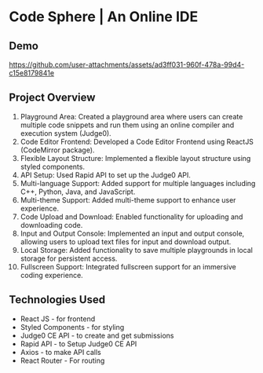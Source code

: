 # Code Sphere | An Online IDE

## Demo

https://github.com/user-attachments/assets/ad3ff031-960f-478a-99d4-c15e8179841e

## Project Overview

1. Playground Area: Created a playground area where users can create multiple code snippets and run them using an online compiler and execution system (Judge0).
2. Code Editor Frontend: Developed a Code Editor Frontend using ReactJS (CodeMirror package).
3. Flexible Layout Structure: Implemented a flexible layout structure using styled components.
4. API Setup: Used Rapid API to set up the Judge0 API.
5. Multi-language Support: Added support for multiple languages including C++, Python, Java, and JavaScript.
6. Multi-theme Support: Added multi-theme support to enhance user experience.
7. Code Upload and Download: Enabled functionality for uploading and downloading code.
8. Input and Output Console: Implemented an input and output console, allowing users to upload text files for input and download output.
9. Local Storage: Added functionality to save multiple playgrounds in local storage for persistent access.
10. Fullscreen Support: Integrated fullscreen support for an immersive coding experience.

## Technologies Used

- React JS - for frontend
- Styled Components - for styling
- Judge0 CE API - to create and get submissions
- Rapid API - to Setup Judge0 CE API
- Axios - to make API calls
- React Router - For routing
